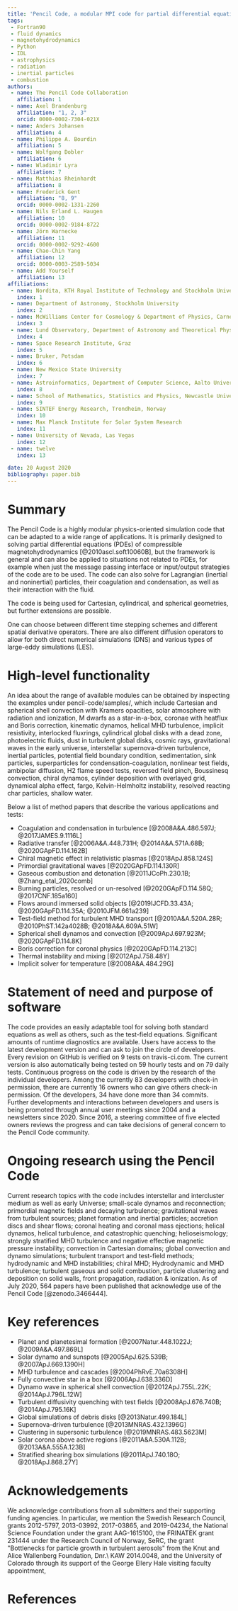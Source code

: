 ```yaml
---
title: 'Pencil Code, a modular MPI code for partial differential equation: multipurpose and multiuser-maintained'
tags:
 - Fortran90
 - fluid dynamics
 - magnetohydrodynamics
 - Python
 - IDL
 - astrophysics
 - radiation
 - inertial particles
 - combustion
authors:
 - name: The Pencil Code Collaboration
   affiliation: 1
 - name: Axel Brandenburg
   affiliation: "1, 2, 3"
   orcid: 0000-0002-7304-021X
 - name: Anders Johansen
   affiliation: 4
 - name: Philippe A. Bourdin
   affiliation: 5
 - name: Wolfgang Dobler
   affiliation: 6
 - name: Wladimir Lyra
   affiliation: 7
 - name: Matthias Rheinhardt
   affiliation: 8
 - name: Frederick Gent
   affiliation: "8, 9"
   orcid: 0000-0002-1331-2260
 - name: Nils Erland L. Haugen
   affiliation: 10
   orcid: 0000-0002-9184-8722
 - name: Jörn Warnecke
   affiliation: 11
   orcid: 0000-0002-9292-4600
 - name: Chao-Chin Yang
   affiliation: 12
   orcid: 0000-0003-2589-5034
 - name: Add Yourself
   affiliation: 13
affiliations:
 - name: Nordita, KTH Royal Institute of Technology and Stockholm University
   index: 1
 - name: Department of Astronomy, Stockholm University
   index: 2
 - name: McWilliams Center for Cosmology & Department of Physics, Carnegie Mellon University
   index: 3
 - name: Lund Observatory, Department of Astronomy and Theoretical Physics, Lund University
   index: 4
 - name: Space Research Institute, Graz
   index: 5
 - name: Bruker, Potsdam
   index: 6
 - name: New Mexico State University
   index: 7
 - name: Astroinformatics, Department of Computer Science, Aalto University
   index: 8
 - name: School of Mathematics, Statistics and Physics, Newcastle University 
   index: 9
 - name: SINTEF Energy Research, Trondheim, Norway
   index: 10
 - name: Max Planck Institute for Solar System Research 
   index: 11
 - name: University of Nevada, Las Vegas
   index: 12
 - name: twelve
   index: 13

date: 20 August 2020
bibliography: paper.bib
---
```


# Summary

The Pencil Code is a highly modular physics-oriented simulation code
that can be adapted to a wide range of applications.
It is primarily designed to solving partial differential equations
(PDEs) of compressible magnetohydrodynamics [@2010ascl.soft10060B],
but the framework is general and can also be applied to situations not
related to PDEs, for example when just the message passing interface or
input/output strategies of the code are to be used.
The code can also solve for Lagrangian (inertial and noninertial)
particles, their coagulation and condensation, as well as their
interaction with the fluid.

The code is being used for Cartesian, cylindrical, and spherical geometries,
but further extensions are possible.
<!--- AB: comment for Joern, and commented out Yin--Yang
A preliminary implementation of a Yin--Yang mesh is also in place.
--->
One can choose between different time stepping schemes and different
spatial derivative operators.
There are also different diffusion operators to allow for both direct numerical
simulations (DNS) and various types of large-eddy simulations (LES).

# High-level functionality

An idea about the range of available modules can be obtained by inspecting
the examples under pencil-code/samples/, which include Cartesian and
spherical shell convection with Kramers opacities, 
solar atmosphere with radiation and ionization, M dwarfs as a star-in-a-box, 
coronae with heatflux and Boris correction, kinematic dynamos,
helical MHD turbulence, implicit resistivity, interlocked fluxrings,
cylindrical global disks with a dead zone, photoelectric fluids, 
dust in turbulent global disks, cosmic rays, gravitational waves
in the early universe, interstellar supernova-driven turbulence,
inertial particles, potential field boundary condition, sedimentation, sink particles, 
superparticles for condensation-coagulation, nonlinear test fields, ambipolar diffusion,
H2 flame speed tests, reversed field pinch, Boussinesq convection, chiral
dynamos, cylinder deposition with overlayed grid, dynamical alpha effect,
fargo, Kelvin-Helmholtz instability, resolved reacting char particles, shallow water.

Below a list of method papers that describe the various applications and tests:

* Coagulation and condensation in turbulence [@2008A&A.486.597J; @2017JAMES.9.1116L]
* Radiative transfer [@2006A&A.448.731H; @2014A&A.571A.68B; @2020GApFD.114.162B]
* Chiral magnetic effect in relativistic plasmas [@2018ApJ.858.124S]
* Primordial gravitational waves [@2020GApFD.114.130R]
* Gaseous combustion and detonation [@2011JCoPh.230.1B; @Zhang_etal_2020comb]
* Burning particles, resolved or un-resolved [@2020GApFD.114.58Q; @2017CNF.185a160]
* Flows around immersed solid objects [@2019IJCFD.33.43A; @2020GApFD.114.35A; @2010JFM.661a239]
* Test-field method for turbulent MHD transport [@2010A&A.520A.28R; @2010PhST.142a4028B; @2018A&A.609A.51W]
* Spherical shell dynamos and convection [@2009ApJ.697.923M; @2020GApFD.114.8K]
* Boris correction for coronal physics [@2020GApFD.114.213C]
* Thermal instability and mixing [@2012ApJ.758.48Y]
* Implicit solver for temperature [@2008A&A.484.29G]

# Statement of need and purpose of software

The code provides an easily adaptable tool for solving both standard
equations as well as others, such as the test-field equations.
Significant amounts of runtime diagnostics are available.
Users have access to the latest development version and can ask to
join the circle of developers.
Every revision on GitHub is verified on 9 tests on travis-ci.com.
The current version is also automatically being tested on 59 hourly
tests and on 79 daily tests.
Continuous progress on the code is driven by the research of the
individual developers.
Among the currently 83 developers with check-in permission, there are
currently 16 owners who can give others check-in permission.
Of the developers, 34 have done more than 34 commits.
Further developments and interactions between developers and users is
being promoted through annual user meetings since 2004 and a newsletters
since 2020.
Since 2016, a steering committee of five elected owners reviews the
progress and can take decisions of general concern to the Pencil Code
community.

# Ongoing research using the Pencil Code

Current research topics with the code includes
interstellar and intercluster medium as well as early Universe;
small-scale dynamos and reconnection;
primordial magnetic fields and decaying turbulence;
gravitational waves from turbulent sources;
planet formation and inertial particles;
accretion discs and shear flows;
coronal heating and coronal mass ejections;
helical dynamos, helical turbulence, and catastrophic quenching;
helioseismology;
strongly stratified MHD turbulence and negative effective magnetic pressure instability;
convection in Cartesian domains;
global convection and dynamo simulations;
turbulent transport and test-field methods;
hydrodynamic and MHD instabilities;
chiral MHD;
Hydrodynamic and MHD turbulence;
turbulent gaseous and solid combustion, particle clustering and deposition on solid walls,
front propagation, radiation & ionization.
As of July 2020, 564 papers have been published that acknowledge use of
the Pencil Code [@zenodo.3466444].

# Key references

* Planet and planetesimal formation [@2007Natur.448.1022J; @2009A&A.497.869L]
* Solar dynamo and sunspots [@2005ApJ.625.539B; @2007ApJ.669.1390H]
* MHD turbulence and cascades [@2004PhRvE.70a6308H]
* Fully convective star in a box [@2006ApJ.638.336D]
* Dynamo wave in spherical shell convection [@2012ApJ.755L.22K; @2014ApJ.796L.12W]
* Turbulent diffusivity quenching with test fields [@2008ApJ.676.740B; @2014ApJ.795.16K]
* Global simulations of debris disks [@2013Natur.499.184L]
* Supernova-driven turbulence [@2013MNRAS.432.1396G]
* Clustering in supersonic turbulence [@2019MNRAS.483.5623M]
* Solar corona above active regions [@2011A&A.530A.112B; @2013A&A.555A.123B]
* Stratified shearing box simulations [@2011ApJ.740.18O; @2018ApJ.868.27Y]

# Acknowledgements

We acknowledge contributions from all submitters and their supporting
funding agencies.
In particular, we mention the Swedish Research Council,
grants 2012-5797, 2013-03992, 2017-03865, and 2019-04234,
the National Science Foundation under the grant AAG-1615100,
the FRINATEK grant 231444 under the Research Council of Norway, SeRC,
the grant "Bottlenecks for particle growth in turbulent aerosols"
from the Knut and Alice Wallenberg Foundation, Dnr.\ KAW 2014.0048,
and the University of Colorado through its support of the
George Ellery Hale visiting faculty appointment,

# References

